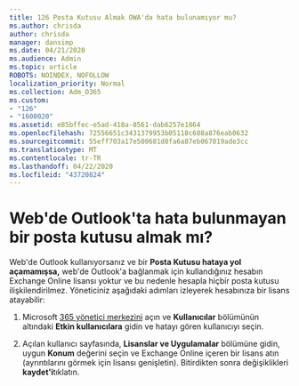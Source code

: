 ```yaml
---
title: 126 Posta Kutusu Almak OWA'da hata bulunamıyor mu?
ms.author: chrisda
author: chrisda
manager: dansimp
ms.date: 04/21/2020
ms.audience: Admin
ms.topic: article
ROBOTS: NOINDEX, NOFOLLOW
localization_priority: Normal
ms.collection: Adm_O365
ms.custom:
- "126"
- "1600020"
ms.assetid: e85bffec-e5ad-418a-8561-dab6257e1864
ms.openlocfilehash: 72556651c3431379953b05118c688a876eab0632
ms.sourcegitcommit: 55eff703a17e500681d8fa6a87eb067019ade3cc
ms.translationtype: MT
ms.contentlocale: tr-TR
ms.lasthandoff: 04/22/2020
ms.locfileid: "43720824"
---
```

# <a name="getting-a-mailbox-not-found-error-in-outlook-on-the-web"></a>Web'de Outlook'ta hata bulunmayan bir posta kutusu almak mı?

Web'de Outlook kullanıyorsanız ve bir **Posta Kutusu hataya yol açamamışsa,** web'de Outlook'a bağlanmak için kullandığınız hesabın Exchange Online lisansı yoktur ve bu nedenle hesapla hiçbir posta kutusu ilişkilendirilmez. Yöneticiniz aşağıdaki adımları izleyerek hesabınıza bir lisans atayabilir:

1. Microsoft [365 yönetici merkezini](https://portal.office.com/adminportal/home#/homepage) açın ve **Kullanıcılar** bölümünün altındaki **Etkin kullanıcılara** gidin ve hatayı gören kullanıcıyı seçin.

2. Açılan kullanıcı sayfasında, **Lisanslar ve Uygulamalar** bölümüne gidin, uygun **Konum** değerini seçin ve Exchange Online içeren bir lisans atın (ayrıntılarını görmek için lisansı genişletin). Bitirdikten sonra değişiklikleri **kaydet'i**tıklatın.
